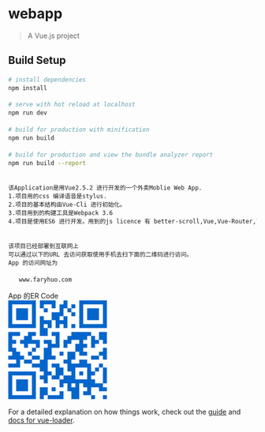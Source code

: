 # webapp

> A Vue.js project

## Build Setup

``` bash
# install dependencies
npm install

# serve with hot reload at localhost
npm run dev

# build for production with minification
npm run build

# build for production and view the bundle analyzer report
npm run build --report


该Application是用Vue2.5.2 进行开发的一个外卖Moblie Web App.
1.项目用的css 编译语音是stylus.
2.项目的基本结构由Vue-Cli 进行初始化。
3.项目用到的构建工具是Webpack 3.6
4.项目是使用ES6 进行开发。用到的js licence 有 better-scroll,Vue,Vue-Router,Vue-Resource.


该项目已经部署到互联网上
可以通过以下的URL 去访问获取使用手机去扫下面的二维码进行访问。
App 的访问网址为

   www.faryhuo.com
```
App 的ER Code <br/>
![Alt text](./readme/ER_Chart_1.png)



For a detailed explanation on how things work, check out the [guide](http://vuejs-templates.github.io/webpack/) and [docs for vue-loader](http://vuejs.github.io/vue-loader).
